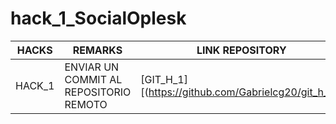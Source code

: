 # hack_1_SocialOplesk

| HACKS | REMARKS | LINK REPOSITORY |
| ------ | ------ | ------ |
| HACK_1 | ENVIAR UN COMMIT AL REPOSITORIO REMOTO | [GIT_H_1][(https://github.com/Gabrielcg20/git_h_1)] |
